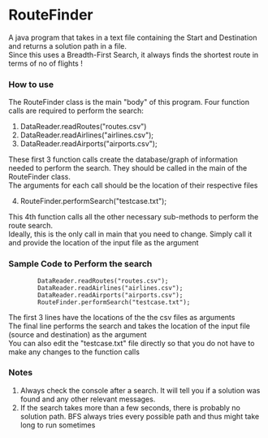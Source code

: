 RouteFinder
=========

A java program that takes in a text file containing the Start and Destination and returns
a solution path in a file.<br/>
Since this uses a Breadth-First Search, it always finds the shortest route in terms of no of flights !


### How to use
The RouteFinder class is the main "body" of this program.
Four function calls are required to perform the search:

1. DataReader.readRoutes("routes.csv")
2. DataReader.readAirlines("airlines.csv");
3. DataReader.readAirports("airports.csv");

These first 3 function calls create the database/graph of information needed to perform the search.
They should be called in the main of the RouteFinder class. <br/>The arguments for each call should be the location of
their respective files

4.  RouteFinder.performSearch("testcase.txt");

This 4th function calls all the other necessary sub-methods to perform the route search. <br/> Ideally, this is the only call 
in main that you need to change. Simply call it and provide the location of the input file as the argument

### Sample Code to Perform the search
```
        DataReader.readRoutes("routes.csv");
        DataReader.readAirlines("airlines.csv");
        DataReader.readAirports("airports.csv");
        RouteFinder.performSearch("testcase.txt");
```                   
The first 3 lines have the locations of the the csv files as arguments <br/>
The final line performs the search and takes the location of the input file (source and destination) as the argument <br/>
You can also edit the "testcase.txt" file directly so that you do not have to make any changes to the function calls

### Notes
1. Always check the console after a search. It will tell you if a solution was found and any other relevant messages.
2. If the search takes more than a few seconds, there is probably no solution path. BFS always tries every possible path 
and thus might take long to run sometimes

